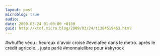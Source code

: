 ```yaml
---
layout: post
microblog: true
audio: 
date: 2009-03-24 01:00:00 +0100
guid: http://xtof.micro.blog/2009/03/24/t1384519463.html
---
```

#whuffie vécu : heureux d'avoir croisé #evelafee dans le metro. après le crédit agricole... juste parlé #monnaielibre pour #skyrock
